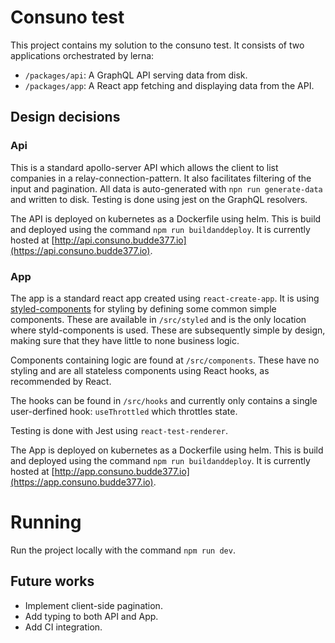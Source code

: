 # Consuno test

This project contains my solution to the consuno test. It consists of two applications orchestrated by lerna:

- `/packages/api`: A GraphQL API serving data from disk.
- `/packages/app`: A React app fetching and displaying data from the API.

## Design decisions

### Api

This is a standard apollo-server API which allows the client to list companies in a relay-connection-pattern.
It also facilitates filtering of the input and pagination. All data is auto-generated with `npn run generate-data` and written to disk.
Testing is done using jest on the GraphQL resolvers.

The API is deployed on kubernetes as a Dockerfile using helm. This is build and deployed using the command `npm run buildanddeploy`.
It is currently hosted at [http://api.consuno.budde377.io](https://api.consuno.budde377.io).

### App

The app is a standard react app created using `react-create-app`. It is using [styled-components](https://styled-components.com) for
styling by defining some common simple components. These are available in `/src/styled` and is the only
location where styld-components is used. These are subsequently simple by design, making sure that they have little
to none business logic.

Components containing logic are found at `/src/components`. These have no styling and are all stateless components using React
hooks, as recommended by React.

The hooks can be found in `/src/hooks` and currently only contains a single user-derfined hook: `useThrottled` which
throttles state.

Testing is done with Jest using `react-test-renderer`.

The App is deployed on kubernetes as a Dockerfile using helm. This is build and deployed using the command `npm run buildanddeploy`.
It is currently hosted at [http://app.consuno.budde377.io](https://app.consuno.budde377.io).

# Running

Run the project locally with the command `npm run dev`.

## Future works

- Implement client-side pagination.
- Add typing to both API and App.
- Add CI integration.
